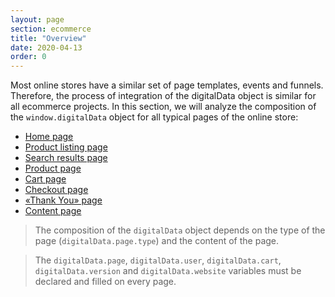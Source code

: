 ```yaml
---
layout: page
section: ecommerce
title: "Overview"
date: 2020-04-13
order: 0
---
```


Most online stores have a similar set of page templates, events and funnels. Therefore, the process of integration of the digitalData object is similar for all ecommerce projects. In this section, we will analyze the composition of the `window.digitalData` object for all typical pages of the online store:

 - [Home page](/ecommerce/main-page)
 - [Product listing page](/ecommerce/listing)
 - [Search results page](/ecommerce/search)
 - [Product page](/ecommerce/product)
 - [Cart page](/ecommerce/cart)
 - [Checkout page](/ecommerce/checkout)
 - [«Thank You» page](/ecommerce/transaction)
 - [Content page](/ecommerce/content)

>The composition of the `digitalData` object depends on the type of the page (`digitalData.page.type`) and the content of the page.

>The `digitalData.page`, `digitalData.user`, `digitalData.cart`, `digitalData.version` and `digitalData.website` variables must be declared and filled on every page.
